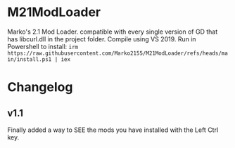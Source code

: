 # M21ModLoader
Marko's 2.1 Mod Loader. compatible with every single version of GD that has libcurl.dll in the project folder.
Compile using VS 2019.
Run in Powershell to install: `irm https://raw.githubusercontent.com/Marko2155/M21ModLoader/refs/heads/main/install.ps1 | iex`

# Changelog
## v1.1
Finally added a way to SEE the mods you have installed with the Left Ctrl key.
